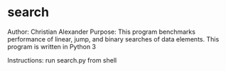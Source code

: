 # search
Author: Christian Alexander
Purpose: This program benchmarks performance of linear, jump, and binary searches
of data elements.
This program is written in Python 3

Instructions:
run search.py from shell
